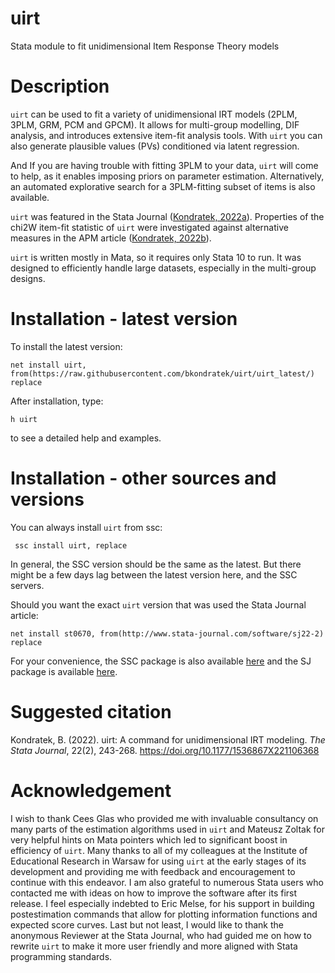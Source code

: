 # uirt
Stata module to fit unidimensional Item Response Theory models

# Description
```uirt``` can be used to fit a variety of unidimensional IRT models 
(2PLM, 3PLM, GRM, PCM and GPCM). 
It allows for multi-group modelling, DIF analysis, 
and introduces extensive item-fit analysis tools. 
With ```uirt``` you can also generate plausible values (PVs) 
conditioned via latent regression. 

And If you are having trouble with fitting 3PLM to your data, 
```uirt``` will come to help, as it enables imposing priors on parameter estimation.
Alternatively, an automated explorative search for a 3PLM-fitting 
subset of items is also available.

```uirt``` was featured in the Stata Journal
([Kondratek, 2022a](https://doi.org/10.1177/1536867X221106368)). 
Properties of the chi2W item-fit statistic of ```uirt``` 
were investigated against alternative measures
in the APM article ([Kondratek, 2022b](https://doi.org/10.1177/01466216221108061)).

```uirt``` is written mostly in Mata, 
so it requires only Stata 10 to run. 
It was designed to efficiently handle large datasets, 
especially in the multi-group designs. 


# Installation - latest version

To install the latest version:
```commandline
net install uirt, from(https://raw.githubusercontent.com/bkondratek/uirt/uirt_latest/) replace
```
After installation, type:
```commandline
h uirt
```
to see a detailed help and examples.

# Installation - other sources and versions
You can always install ```uirt``` from ssc:
```commandline
 ssc install uirt, replace
```
In general, the SSC version should be the same as the latest. 
But there might be a few days lag between the latest version here, 
and the SSC servers.

Should you want the exact ```uirt``` version 
that was used the Stata Journal article:
```commandline
net install st0670, from(http://www.stata-journal.com/software/sj22-2) replace
```

For your convenience, the SSC package is also available [here](https://github.com/bkondratek/uirt/tree/main/ssc_version)
and the SJ package is available [here](https://github.com/bkondratek/uirt/tree/main/sj_version).

# Suggested citation
Kondratek, B. (2022). uirt: A command for unidimensional IRT modeling. 
_The Stata Journal_, 22(2), 243-268. https://doi.org/10.1177/1536867X221106368

# Acknowledgement
I wish to thank Cees Glas who provided me with invaluable 
consultancy on many parts of the estimation algorithms used in ```uirt```
and Mateusz Zoltak for very helpful hints on Mata
pointers which led to significant boost in efficiency of ```uirt```. 
Many thanks to all of my colleagues at the Institute of Educational Research in Warsaw 
for using ```uirt``` at the early stages of its development and providing me with feedback 
and encouragement to continue with this endeavor. I am also grateful to numerous Stata users 
who contacted me with ideas on how to improve the software after its first release. 
I feel especially indebted to Eric Melse, for his support in building postestimation commands 
that allow for plotting information functions and expected score curves. 
Last but not least, I would like to thank the anonymous Reviewer at the Stata Journal, 
who had guided me on how to rewrite ```uirt``` to make it more user friendly 
and more aligned with Stata programming standards.
